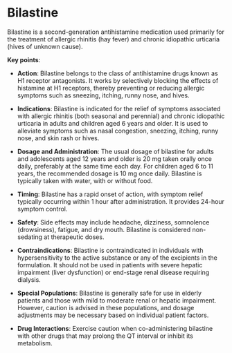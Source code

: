 # Bilastine

Bilastine is a second-generation antihistamine medication used primarily for the treatment of allergic rhinitis (hay fever) and chronic idiopathic urticaria (hives of unknown cause).

**Key points**:

* **Action**: Bilastine belongs to the class of antihistamine drugs known as H1 receptor antagonists. It works by selectively blocking the effects of histamine at H1 receptors, thereby preventing or reducing allergic symptoms such as sneezing, itching, runny nose, and hives.

* **Indications**: Bilastine is indicated for the relief of symptoms associated with allergic rhinitis (both seasonal and perennial) and chronic idiopathic urticaria in adults and children aged 6 years and older. It is used to alleviate symptoms such as nasal congestion, sneezing, itching, runny nose, and skin rash or hives.

* **Dosage and Administration**: The usual dosage of bilastine for adults and adolescents aged 12 years and older is 20 mg taken orally once daily, preferably at the same time each day. For children aged 6 to 11 years, the recommended dosage is 10 mg once daily. Bilastine is typically taken with water, with or without food.

* **Timing**: Bilastine has a rapid onset of action, with symptom relief typically occurring within 1 hour after administration. It provides 24-hour symptom control.

* **Safety**: Side effects may include headache, dizziness, somnolence (drowsiness), fatigue, and dry mouth. Bilastine is considered non-sedating at therapeutic doses.

* **Contraindications**: Bilastine is contraindicated in individuals with hypersensitivity to the active substance or any of the excipients in the formulation. It should not be used in patients with severe hepatic impairment (liver dysfunction) or end-stage renal disease requiring dialysis.

* **Special Populations**: Bilastine is generally safe for use in elderly patients and those with mild to moderate renal or hepatic impairment. However, caution is advised in these populations, and dosage adjustments may be necessary based on individual patient factors.

* **Drug Interactions**: Exercise caution when co-administering bilastine with other drugs that may prolong the QT interval or inhibit its metabolism.
